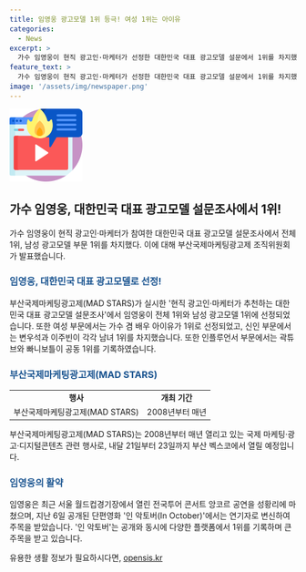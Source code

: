 ```yaml
---
title: 임영웅 광고모델 1위 등극! 여성 1위는 아이유
categories:
  - News
excerpt: >
  가수 임영웅이 현직 광고인·마케터가 선정한 대한민국 대표 광고모델 설문에서 1위를 차지했다. 부산국제마케팅광고제에 따르면, 임영웅은 전체 1위와 남성 광고모델 1위를 석권했으며, 여성 부문에서는 아이유가 1위로 선정됐고, 신인 부문에서는 변우석과 이주빈이 각각 남녀 1위를 차지했다. 또한, 인플루언서 부문에서는 곽튜브와 빠니보틀이 공동 1위를 기록했고, 부산에서는 17회 행사가 열린다. 임영웅은 콘서트 앙코르 공연을 성공적으로 마친 뒤 단편영화 인 악토버에서 연기자로 변신해 큰 주목을 받았다.
feature_text: >
  가수 임영웅이 현직 광고인·마케터가 선정한 대한민국 대표 광고모델 설문에서 1위를 차지했다. 부산국제마케팅광고제에 따르면, 임영웅은 전체 1위와 남성 광고모델 1위를 석권했으며, 여성 부문에서는 아이유가 1위로 선정됐고, 신인 부문에서는 변우석과 이주빈이 각각 남녀 1위를 차지했다. 또한, 인플루언서 부문에서는 곽튜브와 빠니보틀이 공동 1위를 기록했고, 부산에서는 17회 행사가 열린다. 임영웅은 콘서트 앙코르 공연을 성공적으로 마친 뒤 단편영화 인 악토버에서 연기자로 변신해 큰 주목을 받았다.
image: '/assets/img/newspaper.png'
---
```


<p><img src="/assets/img/news.png" alt="rentncar 속보" /></p>

<h2 data-ke-size="size26">가수 임영웅, 대한민국 대표 광고모델 설문조사에서 1위!</h2>

<p data-ke-size="size16">가수 임영웅이 현직 광고인·마케터가 참여한 대한민국 대표 광고모델 설문조사에서 전체 1위, 남성 광고모델 부문 1위를 차지했다. 이에 대해 부산국제마케팅광고제 조직위원회가 발표했습니다.</p>

<h3><b><span style="color: #1a5490;">임영웅, 대한민국 대표 광고모델로 선정!</span></b></h3>

<p data-ke-size="size16">부산국제마케팅광고제(MAD STARS)가 실시한 '현직 광고인·마케터가 추천하는 대한민국 대표 광고모델 설문조사'에서 임영웅이 전체 1위와 남성 광고모델 1위에 선정되었습니다. 또한 여성 부문에서는 가수 겸 배우 아이유가 1위로 선정되었고, 신인 부문에서는 변우석과 이주빈이 각각 남녀 1위를 차지했습니다. 또한 인플루언서 부문에서는 곽튜브와 빠니보틀이 공동 1위를 기록하였습니다.</p>

<h3><b><span style="color: #1a5490;">부산국제마케팅광고제(MAD STARS)</span></b></h3>

<table style="width: 100%;">
<tbody>
<tr>
<td style="text-align: center; height: 17px;"><b>행사</b></td>
<td style="text-align: center; height: 17px;"><b>개최 기간</b></td>
</tr>
<tr>
<td style="text-align: center; height: 17px;">부산국제마케팅광고제(MAD STARS)</td>
<td style="text-align: center; height: 17px;">2008년부터 매년</td>
</tr>
</tbody>
</table>

<p data-ke-size="size16">부산국제마케팅광고제(MAD STARS)는 2008년부터 매년 열리고 있는 국제 마케팅·광고·디지털콘텐츠 관련 행사로, 내달 21일부터 23일까지 부산 벡스코에서 열릴 예정입니다.</p>

<h3><b><span style="color: #1a5490;">임영웅의 활약</span></b></h3>

<p data-ke-size="size16">임영웅은 최근 서울 월드컵경기장에서 열린 전국투어 콘서트 앙코르 공연을 성황리에 마쳤으며, 지난 6일 공개된 단편영화 '인 악토버(In October)'에서는 연기자로 변신하여 주목을 받았습니다. '인 악토버'는 공개와 동시에 다양한 플랫폼에서 1위를 기록하며 큰 주목을 받고 있습니다.</p>
유용한 생활 정보가 필요하시다면, <a href="https://opensis.kr" rel="dofollow">opensis.kr</a>


